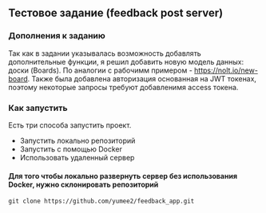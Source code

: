 ## Тестовое задание (feedback post server)

### Дополнения к заданию

Так как в задании указывалась возможность добавлять дополнительные функции, я решил добавить новую модель данных: доски (Boards). По аналогии с рабочимм примером - <a href="https://nolt.io/new-board">https://nolt.io/new-board</a>. Также была добавлена авторизация основанная на JWT токенах, поэтому некоторые запросы требуют добавленимя access токена. 

### Как запустить
Есть три способа запустить проект.
<ul>
  <li>Запустить локально репозиторий</li>
  <li>Запустить с помощью Docker</li>
  <li>Использовать удаленный сервер</li>
</ul>

#### Для того чтобы локально развернуть сервер без использования Docker, нужно склонировать репозиторий
```git clone https://github.com/yumee2/feedback_app.git```
